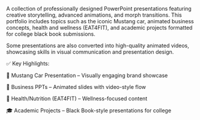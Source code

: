A collection of professionally designed PowerPoint presentations featuring creative storytelling, advanced animations, and morph transitions. This portfolio includes topics such as the iconic Mustang car, animated business concepts, health and wellness (EAT4FIT), and academic projects formatted for college black book submissions.

Some presentations are also converted into high-quality animated videos, showcasing skills in visual communication and presentation design.

✅ Key Highlights:

🚗 Mustang Car Presentation – Visually engaging brand showcase

💼 Business PPTs – Animated slides with video-style flow

🥗 Health/Nutrition (EAT4FIT) – Wellness-focused content

🎓 Academic Projects – Black Book-style presentations for college
